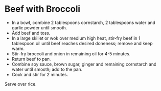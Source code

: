 # Beef with Broccoli

- In a bowl, combine 2 tablespoons cornstarch, 2 tablespoons water and garlic powder until smooth.
- Add beef and toss.
- In a large skillet or wok over medium high heat, stir-fry beef in 1 tablespoon oil until beef reaches desired doneness; remove and keep warm.
- Stir-fry broccoli and onion in remaining oil for 4-5 minutes.
- Return beef to pan.
- Combine soy sauce, brown sugar, ginger and remaining cornstarch and water until smooth; add to the pan.
- Cook and stir for 2 minutes.

Serve over rice.
